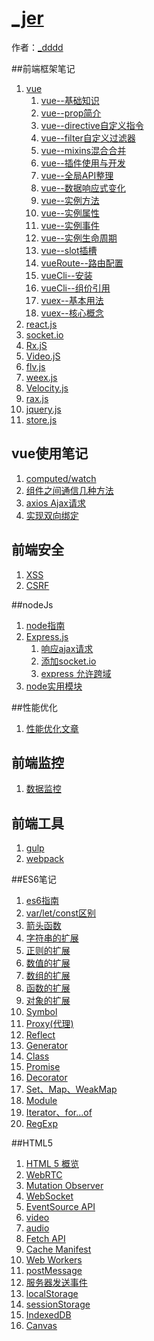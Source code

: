 # [_jer]()

作者：[_dddd](http://www.isyxf.com)
<!-- [ditto:searchbar] -->
##前端框架笔记
1. [vue](#docs/vueJs/lib_vueJs)
	1. [vue--基础知识](#docs/vueJs/lib_vueJs_base)
	1. [vue--prop简介](#docs/vueJs/lib_vueJs_props)
	1. [vue--directive自定义指令](#docs/vueJs/lib_vueJs_directive)
	1. [vue--filter自定义过滤器](#docs/vueJs/lib_vueJs_filter)
	1. [vue--mixins混合合并](#docs/vueJs/lib_vueJs_mixins)
	1. [vue--插件使用与开发](#docs/vueJs/lib_vueJs_plugin)
	1. [vue--全局API整理](#docs/vueJs/lib_vueJs_glbObj)
	1. [vue--数据响应式变化](#docs/vueJs/lib_vueJs_response)
	1. [vue--实例方法](#docs/vueJs/lib_vueJs_objFn)
	1. [vue--实例属性](#docs/vueJs/lib_vueJs_objProp)
	1. [vue--实例事件](#docs/vueJs/lib_vueJs_objEvent)
	1. [vue--实例生命周期](#docs/vueJs/lib_vueJs_lifeCycle)
	1. [vue--slot插槽](#docs/vueJs/lib_vueJs_slot)
	1. [vueRoute--路由配置](#docs/vueJs/lib_vueJs_router)
	1. [vueCli--安装](#docs/vueCli/lib_vuecli_install)
	1. [vueCli--组价引用](#docs/vueCli/lib_vuecli_components)
	1. [vuex--基本用法](#docs/vuex/vuex_info)
	1. [vuex--核心概念](#docs/vuex/vuex_diff)
1. [react.js](#docs/lib_reactJs)
1. [socket.io](#docs/lib_socket_IO)
1. [Rx.jS](#docs/lib_RxJS)
1. [Video.jS](#docs/lib_VideoJS)
1. [flv.js](#docs/lib_flvJs)
1. [weex.js](#docs/lib_weex)
1. [Velocity.js](#docs/lib_velocity)
1. [rax.js](#docs/lib_rax)
1. [jquery.js](#docs/lib_jquery)
1. [store.js](#docs/lib_store)


## vue使用笔记
1. [computed/watch](#docs/vueNotebook/cw)
1. [组件之间通信几种方法](#docs/vueNotebook/message)
1. [axios Ajax请求](#docs/vueNotebook/axios)
1. [实现双向绑定](#docs/vueNotebook/mvvm)


## 前端安全
1. [XSS](#docs/security/xss)
1. [CSRF](#docs/security/csrf)


<!-- ## http
1. [http缓存](#docs/http/hc) -->


##nodeJs
1. [node指南](#docs/node/node_info)
1. [Express.js](#docs/node/lib_Express_des)
    1. [响应ajax请求](#docs/node/lib_Express_post)
    1. [添加socket.io](#docs/node/lib_Express_socketio)
    1. [express 允许跨域](#docs/node/lib_Express_cors)
1. [node实用模块](#docs/node/node_module)


##性能优化
1. [性能优化文章](#docs/optimal)


## 前端监控
1. [数据监控](#docs/data_watch)


## 前端工具
1. [gulp](#docs/tool/gulp_info)
1. [webpack](#docs/tool/webpack)


##ES6笔记
1. [es6指南](#docs/es6/es6_info)
1. [var/let/const区别](#docs/es6/es6_var_let_const)
1. [箭头函数](#docs/es6/es6_function_jt)
1. [字符串的扩展](#docs/es6/es6_string)
1. [正则的扩展](#docs/es6/es6_regex)
1. [数值的扩展](#docs/es6/es6_number)
1. [数组的扩展](#docs/es6/es6_array)
1. [函数的扩展](#docs/es6/es6_function)
1. [对象的扩展](#docs/es6/es6_object)
1. [Symbol](#docs/es6/es6_symbol)
1. [Proxy(代理)](#docs/es6/es6_proxy)
1. [Reflect](#docs/es6/es6_reflect)
1. [Generator](#docs/es6/es6_generator)
1. [Class](#docs/es6/es6_class)
1. [Promise](#docs/es6/es6_promise)
1. [Decorator](#docs/es6/es6_decorator)
1. [Set、Map、WeakMap](#docs/es6/es6_decorator)
1. [Module](#docs/es6/es6_module)
1. [Iterator、for...of](#docs/es6/es6_Iterator_for_of)
1. [RegExp](#docs/es5/es5_RegExp)


##HTML5
1. [HTML 5 概览](#docs/html5/outline)
1. [WebRTC](#docs/html5/webrtc)
1. [Mutation Observer](#docs/html5/mutation_observer)
1. [WebSocket](#docs/html5/webSocket)
1. [EventSource API](#docs/html5/eventSource)
1. [video](#docs/html5/video)
1. [audio](#docs/html5/audio)
1. [Fetch API](#docs/html5/fetch)
1. [Cache Manifest](#docs/html5/manifest)
1. [Web Workers](#docs/html5/web_workers)
1. [postMessage](#docs/html5/postMessage)
1. [服务器发送事件](#docs/html5/server_sent)
1. [localStorage](#docs/html5/localStorage)
1. [sessionStorage](#docs/html5/sessionStorage)
1. [IndexedDB](#docs/html5/indexedDB)
1. [Canvas](#docs/html5/canvas)

